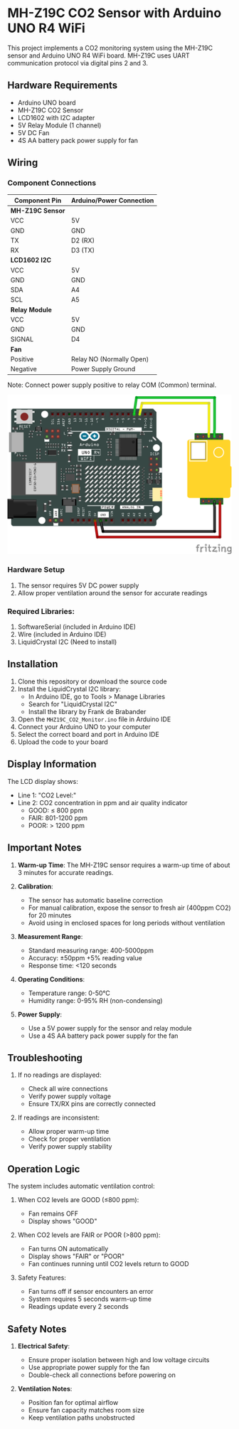 # MH-Z19C CO2 Sensor with Arduino UNO R4 WiFi

This project implements a CO2 monitoring system using the MH-Z19C sensor and Arduino UNO R4 WiFi board. MH-Z19C uses UART communication protocol via digital pins 2 and 3.

## Hardware Requirements

- Arduino UNO board
- MH-Z19C CO2 Sensor
- LCD1602 with I2C adapter
- 5V Relay Module (1 channel)
- 5V DC Fan
- 4S AA battery pack power supply for fan

## Wiring

### Component Connections
| Component Pin | Arduino/Power Connection |
|--------------|-------------------------|
| **MH-Z19C Sensor** |                   |
| VCC          | 5V                     |
| GND          | GND                    |
| TX           | D2 (RX)                |
| RX           | D3 (TX)                |
| **LCD1602 I2C** |                     |
| VCC          | 5V                     |
| GND          | GND                    |
| SDA          | A4                     |
| SCL          | A5                     |
| **Relay Module** |                    |
| VCC          | 5V                     |
| GND          | GND                    |
| SIGNAL       | D4                     |
| **Fan** |                             |
| Positive     | Relay NO (Normally Open) |
| Negative     | Power Supply Ground    |

Note: Connect power supply positive to relay COM (Common) terminal.

![MH-Z19C Wiring Diagram](./images/MH-Z19C%20Wiring.png)

### Hardware Setup
1. The sensor requires 5V DC power supply
2. Allow proper ventilation around the sensor for accurate readings

### Required Libraries:
1. SoftwareSerial (included in Arduino IDE)
2. Wire (included in Arduino IDE)
3. LiquidCrystal I2C (Need to install)

## Installation

1. Clone this repository or download the source code
2. Install the LiquidCrystal I2C library:
   - In Arduino IDE, go to Tools > Manage Libraries
   - Search for "LiquidCrystal I2C"
   - Install the library by Frank de Brabander
3. Open the `MHZ19C_CO2_Monitor.ino` file in Arduino IDE
4. Connect your Arduino UNO to your computer
5. Select the correct board and port in Arduino IDE
6. Upload the code to your board

## Display Information

The LCD display shows:
- Line 1: "CO2 Level:"
- Line 2: CO2 concentration in ppm and air quality indicator
  - GOOD: ≤ 800 ppm
  - FAIR: 801-1200 ppm
  - POOR: > 1200 ppm

## Important Notes

1. **Warm-up Time**: The MH-Z19C sensor requires a warm-up time of about 3 minutes for accurate readings.

2. **Calibration**:
   - The sensor has automatic baseline correction
   - For manual calibration, expose the sensor to fresh air (400ppm CO2) for 20 minutes
   - Avoid using in enclosed spaces for long periods without ventilation

3. **Measurement Range**:
   - Standard measuring range: 400-5000ppm
   - Accuracy: ±50ppm +5% reading value
   - Response time: <120 seconds

4. **Operating Conditions**:
   - Temperature range: 0-50°C
   - Humidity range: 0-95% RH (non-condensing)

5. **Power Supply**:
   - Use a 5V power supply for the sensor and relay module
   - Use a 4S AA battery pack power supply for the fan

## Troubleshooting

1. If no readings are displayed:
   - Check all wire connections
   - Verify power supply voltage
   - Ensure TX/RX pins are correctly connected

2. If readings are inconsistent:
   - Allow proper warm-up time
   - Check for proper ventilation
   - Verify power supply stability

## Operation Logic

The system includes automatic ventilation control:
1. When CO2 levels are GOOD (≤800 ppm):
   - Fan remains OFF
   - Display shows "GOOD"

2. When CO2 levels are FAIR or POOR (>800 ppm):
   - Fan turns ON automatically
   - Display shows "FAIR" or "POOR"
   - Fan continues running until CO2 levels return to GOOD

3. Safety Features:
   - Fan turns off if sensor encounters an error
   - System requires 5 seconds warm-up time
   - Readings update every 2 seconds

## Safety Notes

1. **Electrical Safety**:
   - Ensure proper isolation between high and low voltage circuits
   - Use appropriate power supply for the fan
   - Double-check all connections before powering on

2. **Ventilation Notes**:
   - Position fan for optimal airflow
   - Ensure fan capacity matches room size
   - Keep ventilation paths unobstructed